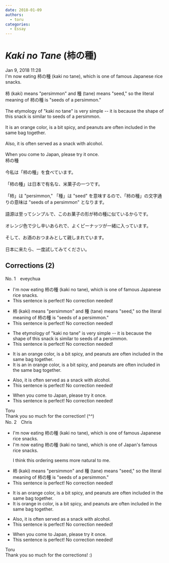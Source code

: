 ```yaml
---
date: 2018-01-09
authors:
  - toru
categories:
  - Essay
---
```


<h1 id="subject_show"><strong><em>Kaki no Tane</strong></em> (柿の種)</h1>
<div class="date">Jan 9, 2018 11:28</div>
<div id="post"><div id="body_show_ori">
I'm now eating 柿の種 (kaki no tane), which is one of famous Japanese rice snacks.<br/><br/>柿 (kaki) means "persimmon" and 種 (tane) means "seed," so the literal meaning of 柿の種 is "seeds of a persimmon."<br/><br/>The etymology of "kaki no tane" is very simple -- it is because the shape of this snack is similar to seeds of a persimmon.<br/><br/>It is an orange color, is a bit spicy, and peanuts are often included in the same bag together.<br/><br/>Also, it is often served as a snack with alcohol.<br/><br/>When you come to Japan, please try it once.
</div></div>

<!-- more -->

<div id="post_ja"><div id="body_show_mo">
柿の種<br/><br/>今私は「柿の種」を食べています。<br/><br/>「柿の種」は日本で有名な、米菓子の一つです。<br/><br/>「柿」は "persimmon," 「種」は "seed" を意味するので、「柿の種」の文字通りの意味は "seeds of a persimmon" となります。<br/><br/>語源は至ってシンプルで、このお菓子の形が柿の種に似ているからです。<br/><br/>オレンジ色で少し辛いあられで、よくピーナッツが一緒に入っています。<br/><br/>そして、お酒のおつまみとして親しまれています。<br/><br/>日本に来たら、一度試してみてください。
</div></div>

## Corrections (2)
<div id="block"><div class="first_name"> No. 1　<span class="just_name">eveychua</span></div><div id="block2">
<ul class="correction_field">
<li class="incorrect">I'm now eating 柿の種 (kaki no tane), which is one of famous Japanese rice snacks.</li>
<li class="corrected perfect">This sentence is perfect! No correction needed!</li>
</ul>
<ul class="correction_field">
<li class="incorrect">柿 (kaki) means "persimmon" and 種 (tane) means "seed," so the literal meaning of 柿の種 is "seeds of a persimmon."</li>
<li class="corrected perfect">This sentence is perfect! No correction needed!</li>
</ul>
<ul class="correction_field">
<li class="incorrect">The etymology of "kaki no tane" is very simple -- it is because the shape of this snack is similar to seeds of a persimmon.</li>
<li class="corrected perfect">This sentence is perfect! No correction needed!</li>
</ul>
<ul class="correction_field">
<li class="incorrect">It is an orange color, is a bit spicy, and peanuts are often included in the same bag together.</li>
<li class="corrected correct">
It is <span class="sline">an</span> in orange color, <span class="sline">is </span>a bit spicy, and peanuts are often included in the same bag together.
</li>
</ul>
<ul class="correction_field">
<li class="incorrect">Also, it is often served as a snack with alcohol.</li>
<li class="corrected perfect">This sentence is perfect! No correction needed!</li>
</ul>
<ul class="correction_field">
<li class="incorrect">When you come to Japan, please try it once.</li>
<li class="corrected perfect">This sentence is perfect! No correction needed!</li>
</ul>
</div><div class="name"><span class="just_name">Toru</span><br>
Thank you so much for the correction! (^^)
</div>
</div>
<div id="block"><div class="first_name"> No. 2　<span class="just_name">Chris</span></div><div id="block2">
<ul class="correction_field">
<li class="incorrect">I'm now eating 柿の種 (kaki no tane), which is one of famous Japanese rice snacks.</li>
<li class="corrected correct">
I'm now eating 柿の種 (kaki no tane), which is one of <span class="f_blue">Japan's famous </span>rice snacks.
<p class="correction_comment">I think this ordering seems more natural to me.</p>
</li>
</ul>
<ul class="correction_field">
<li class="incorrect">柿 (kaki) means "persimmon" and 種 (tane) means "seed," so the literal meaning of 柿の種 is "seeds of a persimmon."</li>
<li class="corrected perfect">This sentence is perfect! No correction needed!</li>
</ul>
<ul class="correction_field">
<li class="incorrect">It is an orange color, is a bit spicy, and peanuts are often included in the same bag together.</li>
<li class="corrected correct">
It is<span class="f_blue"> orange in</span> color, is a bit spicy, and peanuts are often included in the same bag together.
</li>
</ul>
<ul class="correction_field">
<li class="incorrect">Also, it is often served as a snack with alcohol.</li>
<li class="corrected perfect">This sentence is perfect! No correction needed!</li>
</ul>
<ul class="correction_field">
<li class="incorrect">When you come to Japan, please try it once.</li>
<li class="corrected perfect">This sentence is perfect! No correction needed!</li>
</ul>
</div><div class="name"><span class="just_name">Toru</span><br>
Thank you so much for the corrections! :)
</div>
</div>
